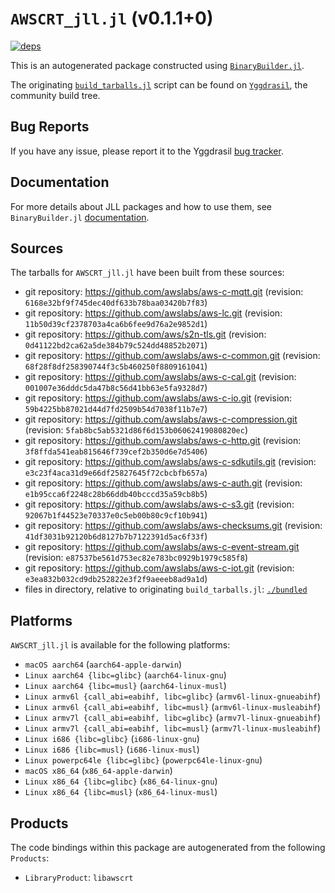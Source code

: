 # `AWSCRT_jll.jl` (v0.1.1+0)

[![deps](https://juliahub.com/docs/AWSCRT_jll/deps.svg)](https://juliahub.com/ui/Packages/AWSCRT_jll/fHgln?page=2)

This is an autogenerated package constructed using [`BinaryBuilder.jl`](https://github.com/JuliaPackaging/BinaryBuilder.jl).

The originating [`build_tarballs.jl`](https://github.com/JuliaPackaging/Yggdrasil/blob/59429a3a1926cf78cd34088d127d85e0f34c95cc/A/AWSCRT/build_tarballs.jl) script can be found on [`Yggdrasil`](https://github.com/JuliaPackaging/Yggdrasil/), the community build tree.

## Bug Reports

If you have any issue, please report it to the Yggdrasil [bug tracker](https://github.com/JuliaPackaging/Yggdrasil/issues).

## Documentation

For more details about JLL packages and how to use them, see `BinaryBuilder.jl` [documentation](https://docs.binarybuilder.org/stable/jll/).

## Sources

The tarballs for `AWSCRT_jll.jl` have been built from these sources:

* git repository: https://github.com/awslabs/aws-c-mqtt.git (revision: `6168e32bf9f745dec40df633b78baa03420b7f83`)
* git repository: https://github.com/awslabs/aws-lc.git (revision: `11b50d39cf2378703a4ca6b6fee9d76a2e9852d1`)
* git repository: https://github.com/aws/s2n-tls.git (revision: `0d41122bd2ca62a5de384b79c524dd48852b2071`)
* git repository: https://github.com/awslabs/aws-c-common.git (revision: `68f28f8df258390744f3c5b460250f8809161041`)
* git repository: https://github.com/awslabs/aws-c-cal.git (revision: `001007e36dddc5da47b8c56d41bb63e5fa9328d7`)
* git repository: https://github.com/awslabs/aws-c-io.git (revision: `59b4225bb87021d44d7fd2509b54d7038f11b7e7`)
* git repository: https://github.com/awslabs/aws-c-compression.git (revision: `5fab8bc5ab5321d86f6d153b06062419080820ec`)
* git repository: https://github.com/awslabs/aws-c-http.git (revision: `3f8ffda541eab815646f739cef2b350d6e7d5406`)
* git repository: https://github.com/awslabs/aws-c-sdkutils.git (revision: `e3c23f4aca31d9e66df25827645f72cbcbfb657a`)
* git repository: https://github.com/awslabs/aws-c-auth.git (revision: `e1b95cca6f2248c28b66ddb40bcccd35a59cb8b5`)
* git repository: https://github.com/awslabs/aws-c-s3.git (revision: `92067b1f44523e70337e0c5eb00b80c9cf10b941`)
* git repository: https://github.com/awslabs/aws-checksums.git (revision: `41df3031b92120b6d8127b7b7122391d5ac6f33f`)
* git repository: https://github.com/awslabs/aws-c-event-stream.git (revision: `e87537be561d753ec82e783bc0929b1979c585f8`)
* git repository: https://github.com/awslabs/aws-c-iot.git (revision: `e3ea832b032cd9db252822e3f2f9aeeeb8ad9a1d`)
* files in directory, relative to originating `build_tarballs.jl`: [`./bundled`](https://github.com/JuliaPackaging/Yggdrasil/tree/59429a3a1926cf78cd34088d127d85e0f34c95cc/A/AWSCRT/bundled)

## Platforms

`AWSCRT_jll.jl` is available for the following platforms:

* `macOS aarch64` (`aarch64-apple-darwin`)
* `Linux aarch64 {libc=glibc}` (`aarch64-linux-gnu`)
* `Linux aarch64 {libc=musl}` (`aarch64-linux-musl`)
* `Linux armv6l {call_abi=eabihf, libc=glibc}` (`armv6l-linux-gnueabihf`)
* `Linux armv6l {call_abi=eabihf, libc=musl}` (`armv6l-linux-musleabihf`)
* `Linux armv7l {call_abi=eabihf, libc=glibc}` (`armv7l-linux-gnueabihf`)
* `Linux armv7l {call_abi=eabihf, libc=musl}` (`armv7l-linux-musleabihf`)
* `Linux i686 {libc=glibc}` (`i686-linux-gnu`)
* `Linux i686 {libc=musl}` (`i686-linux-musl`)
* `Linux powerpc64le {libc=glibc}` (`powerpc64le-linux-gnu`)
* `macOS x86_64` (`x86_64-apple-darwin`)
* `Linux x86_64 {libc=glibc}` (`x86_64-linux-gnu`)
* `Linux x86_64 {libc=musl}` (`x86_64-linux-musl`)

## Products

The code bindings within this package are autogenerated from the following `Products`:

* `LibraryProduct`: `libawscrt`
